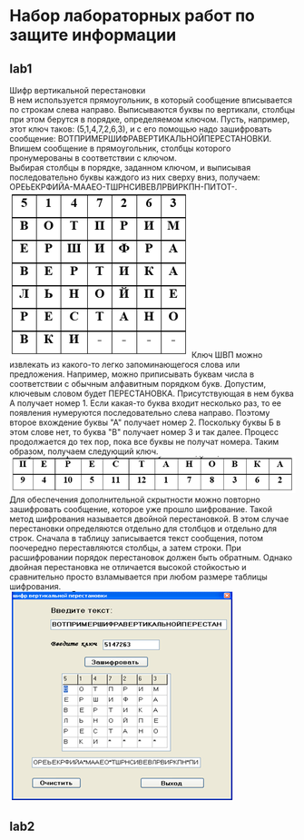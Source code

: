 # Набор лабораторных работ по защите информации

## lab1
Шифр вертикальной перестановки\
В нем используется прямоугольник, в который сообщение вписывается по строкам слева направо.
Выписываются буквы по вертикали, столбцы при этом берутся в порядке, определяемом ключом.
Пусть, например, этот ключ таков: (5,1,4,7,2,6,3), и с его помощью надо зашифровать сообщение:
ВОТПРИМЕРШИФРАВЕРТИКАЛЬНОЙПЕРЕСТАНОВКИ.\
Впишем сообщение в прямоугольник, столбцы которого пронумерованы в соответствии с ключом.\
Выбирая столбцы в порядке, заданном ключом, и выписывая последовательно буквы каждого из них сверху вниз,
получаем: ОРЕЬЕКРФИЙА-МААЕО-ТШРНСИВЕВЛРВИРКПН-ПИТОТ-.\
![alt text](src/pictures/1.png)
Ключ ШВП можно извлекать из какого-то легко запоминающегося слова или предложения.
Например, можно приписывать буквам числа в соответствии с обычным алфавитным порядком букв.
Допустим, ключевым словом будет ПЕРЕСТАНОВКА. Присутствующая в нем буква А получает номер 1.
Если какая-то буква входит несколько раз, то ее появления нумеруются последовательно слева направо.
Поэтому второе вхождение буквы "А" получает номер 2. 
Поскольку буквы Б в этом слове нет, то буква "В" получает номер 3 и так далее.
Процесс продолжается до тех пор, пока все буквы не получат номера. Таким образом, получаем следующий ключ.\
![alt text](src/pictures/2.png)
Для обеспечения дополнительной скрытности можно повторно зашифровать сообщение, которое уже прошло шифрование.
Такой метод шифрования называется двойной перестановкой. В этом случае перестановки определяются отдельно для столбцов и отдельно для строк.
Сначала в таблицу записывается текст сообщения, потом поочередно переставляются столбцы, а затем строки.
При расшифровании порядок перестановок должен быть обратным.
Однако двойная перестановка не отличается высокой стойкостью и сравнительно просто взламывается при любом размере таблицы шифрования.\
![alt text](src/pictures/3.png)
## lab2
